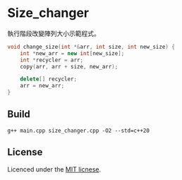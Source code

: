 # Size_changer

執行階段改變陣列大小示範程式。

```cpp
void change_size(int *&arr, int size, int new_size) {
    int *new_arr = new int[new_size];
    int *recycler = arr;
    copy(arr, arr + size, new_arr);

    delete[] recycler;
    arr = new_arr;
}
```

## Build

```shell
g++ main.cpp size_changer.cpp -O2 --std=c++20
```

## License

Licenced under the [MIT licnese](./LICENSE).
